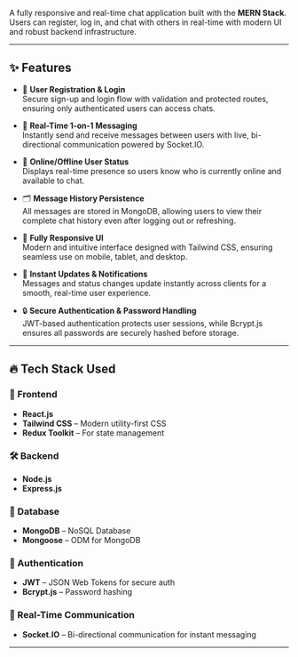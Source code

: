 A fully responsive and real-time chat application built with the **MERN Stack**. Users can register, log in, and chat with others in real-time with modern UI and robust backend infrastructure.

---

## ✨ Features

- 🔐 **User Registration & Login**  
  Secure sign-up and login flow with validation and protected routes, ensuring only authenticated users can access chats.

- 💬 **Real-Time 1-on-1 Messaging**  
  Instantly send and receive messages between users with live, bi-directional communication powered by Socket.IO.

- 👥 **Online/Offline User Status**  
  Displays real-time presence so users know who is currently online and available to chat.

- 🗂️ **Message History Persistence**  
  All messages are stored in MongoDB, allowing users to view their complete chat history even after logging out or refreshing.

- 📱 **Fully Responsive UI**  
  Modern and intuitive interface designed with Tailwind CSS, ensuring seamless use on mobile, tablet, and desktop.

- 🚀 **Instant Updates & Notifications**  
  Messages and status changes update instantly across clients for a smooth, real-time user experience.

- 🔒 **Secure Authentication & Password Handling**  
  JWT-based authentication protects user sessions, while Bcrypt.js ensures all passwords are securely hashed before storage.
---


## 🔥 Tech Stack Used

### 🚀 Frontend
- **React.js**
- **Tailwind CSS** – Modern utility-first CSS
- **Redux Toolkit** – For state management

### 🛠 Backend
- **Node.js**
- **Express.js**

### 💾 Database
- **MongoDB** – NoSQL Database
- **Mongoose** – ODM for MongoDB

### 🔐 Authentication
- **JWT** – JSON Web Tokens for secure auth
- **Bcrypt.js** – Password hashing

### 🧠 Real-Time Communication
- **Socket.IO** – Bi-directional communication for instant messaging

---

